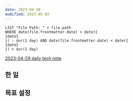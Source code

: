```yaml
---
date: 2023-04-30
modified: 2023-05-03
---
```


```dataview
LIST "File Path: " + file.path
WHERE date(file.frontmatter.date) > date({
{date}
}) - dur(1 day) AND date(file.frontmatter.date) < date({
{date}
}) + dur(1 day)
```

[2023-04-29 daily tech note](/topic/tech-review/T2023-04-29/T2023-04-29)

## 한 일

## 목표 설정
